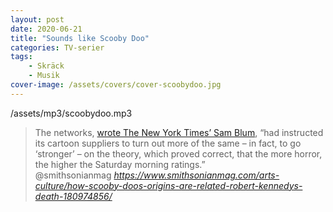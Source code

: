 ```yaml
---
layout: post
date: 2020-06-21
title: "Sounds like Scooby Doo"
categories: TV-serier
tags: 
    - Skräck
    - Musik
cover-image: /assets/covers/cover-scoobydoo.jpg
---
```





 /assets/mp3/scoobydoo.mp3 



<blockquote class="quoteback" darkmode="" data-title="How%20Scooby-Doo's%20Origins%20Are%20Related%20to%20the%20RFK%20Assassination" data-author="@smithsonianmag" cite="https://www.smithsonianmag.com/arts-culture/how-scooby-doos-origins-are-related-robert-kennedys-death-180974856/">
The networks, <a href="https://timesmachine.nytimes.com/timesmachine/1968/12/08/91244471.html?pageNumber=401" target="_blank" rel="noopener">wrote The New York Times’ Sam Blum</a>, “had instructed its cartoon suppliers to turn out more of the same – in fact, to go ‘stronger’ – on the theory, which proved correct, that the more horror, the higher the Saturday morning ratings.”
<footer>@smithsonianmag<cite> <a href="https://www.smithsonianmag.com/arts-culture/how-scooby-doos-origins-are-related-robert-kennedys-death-180974856/">https://www.smithsonianmag.com/arts-culture/how-scooby-doos-origins-are-related-robert-kennedys-death-180974856/</a></cite></footer>
</blockquote><script note="" src="https://cdn.jsdelivr.net/gh/Blogger-Peer-Review/quotebacks@1/quoteback.js"></script>

<!-- {% include image-gallery.html folder="/assets/gallery/scoobydoo/" %} -->